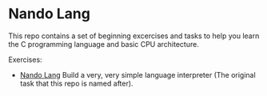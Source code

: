 # Nando Lang

This repo contains a set of beginning excercises and tasks to help you learn the
C programming language and basic CPU architecture.

Exercises:

* [Nando Lang](nando-lang/readme.md) Build a very, very simple language
  interpreter (The original task that this repo is named after).
